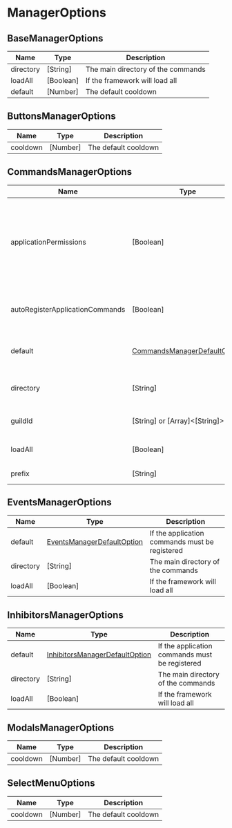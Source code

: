 # ManagerOptions

## BaseManagerOptions

| Name      | Type      | Description                        |
| --------- | --------- | ---------------------------------- |
| directory | [String]  | The main directory of the commands |
| loadAll   | [Boolean] | If the framework will load all     |
| default   | [Number]  | The default cooldown               |

## ButtonsManagerOptions

| Name     | Type     | Description          |
| -------- | -------- | -------------------- |
| cooldown | [Number] | The default cooldown |

## CommandsManagerOptions

| Name                            | Type                                                                                      | Description                                                                             |
| ------------------------------- | ----------------------------------------------------------------------------------------- | --------------------------------------------------------------------------------------- |
| applicationPermissions          | [Boolean]                                                                                 | If the permissions for app commands must be required (only available if guildId is set) |
| autoRegisterApplicationCommands | [Boolean]                                                                                 | If the application commands must be registered                                          |
| default                         | [CommandsManagerDefaultOption](./ManagersDefaultOptions.md#commandsmanagerdefaultoptions) | The main directory of the commands                                                      |
| directory                       | [String]                                                                                  | The main directory of the commands                                                      |
| guildId                         | [String] or [Array]<[String]>                                                             | The guild to register commands                                                          |
| loadAll                         | [Boolean]                                                                                 | If the framework will load all                                                          |
| prefix                          | [String]                                                                                  | The prefix for the bot                                                                  |

## EventsManagerOptions

| Name      | Type                                                                                  | Description                                    |
| --------- | ------------------------------------------------------------------------------------- | ---------------------------------------------- |
| default   | [EventsManagerDefaultOption](./ManagersDefaultOptions.md#eventsmanagerdefaultoptions) | If the application commands must be registered |
| directory | [String]                                                                              | The main directory of the commands             |
| loadAll   | [Boolean]                                                                             | If the framework will load all                 |

## InhibitorsManagerOptions

| Name      | Type                                                                                          | Description                                    |
| --------- | --------------------------------------------------------------------------------------------- | ---------------------------------------------- |
| default   | [InhibitorsManagerDefaultOption](./ManagersDefaultOptions.md#inhibitorsmanagerdefaultoptions) | If the application commands must be registered |
| directory | [String]                                                                                      | The main directory of the commands             |
| loadAll   | [Boolean]                                                                                     | If the framework will load all                 |

## ModalsManagerOptions

| Name     | Type     | Description          |
| -------- | -------- | -------------------- |
| cooldown | [Number] | The default cooldown |

## SelectMenuOptions

| Name     | Type     | Description          |
| -------- | -------- | -------------------- |
| cooldown | [Number] | The default cooldown |
